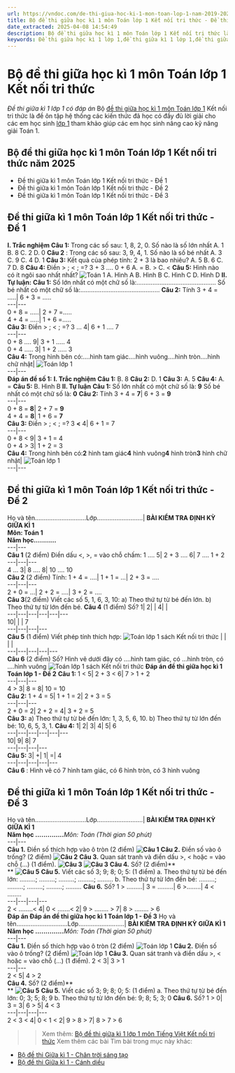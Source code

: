```yaml
---
url: https://vndoc.com/de-thi-giua-hoc-ki-1-mon-toan-lop-1-nam-2019-2020-184907
title: Bộ đề thi giữa học kì 1 môn Toán lớp 1 Kết nối tri thức - Đề thi giữa kì 1 lớp 1 có đáp án - VnDoc.com
date_extracted: 2025-04-08 14:54:49
description: Bộ đề thi giữa học kì 1 môn Toán lớp 1 Kết nối tri thức là tài liệu cho các em học sinh tham khảo, thử sức luyện tập cấu trúc đề thi, chuẩn bị cho bài thi giữa học kì 1 lớp 1 đạt kết quả cao.
keywords: Đề thi giữa học kì 1 lớp 1,đề thi giữa kì 1 lớp 1,đề thi giữa học kì 1 môn toán lớp 1,Đề thi giữa học kì 1 lớp 1 môn Toán,đề thi giữa kì 1 lớp 1 môn Toán,đề kiểm tra giữa kì 1 lớp 1,đề kiểm tra giữa kì 1 lớp 1 môn Toán,Toán lớp 1,giải Toán lớp 1,Bộ đề thi giữa học kì 1 môn Toán lớp 1 Kết nối tri thức,đề thi giữa học kì 1 môn Toán lớp 1 Kết nối tri thức
---
```


# Bộ đề thi giữa học kì 1 môn Toán lớp 1 Kết nối tri thức
 _Đề thi giữa kì 1 lớp 1 có đáp án_
Bộ [đề thi giữa học kì 1 môn Toán lớp 1](<https://vndoc.com/de-thi-giua-ki-1-lop1>) Kết nối tri thức là đề ôn tập hệ thống các kiến thức đã học có đầy đủ lời giải cho các em học sinh [lớp 1](<https://vndoc.com/tai-lieu-hoc-tap-lop1>) tham khảo giúp các em học sinh nâng cao kỹ năng giải Toán 1.
## Bộ đề thi giữa học kì 1 môn Toán lớp 1 Kết nối tri thức năm 2025
  * Đề thi giữa kì 1 môn Toán lớp 1 Kết nối tri thức - Đề 1
  * Đề thi giữa kì 1 môn Toán lớp 1 Kết nối tri thức - Đề 2
  * Đề thi giữa kì 1 môn Toán lớp 1 Kết nối tri thức - Đề 3

## **Đề thi giữa kì 1 môn Toán lớp 1 Kết nối tri thức - Đề 1**
**I. Trắc nghiệm**
**Câu 1:** Trong các số sau: 1, 8, 2, 0. Số nào là số lớn nhất
A. 1
B. 8
C. 2
D. 0
**Câu 2** : Trong các số sau: 3, 9, 4, 1. Số nào là số bé nhất
A. 3
C. 9
C. 4
D. 1
**Câu 3:** Kết quả của phép tính: 2 + 3 là bao nhiêu?
A. 5
B. 6
C. 7
D. 8
**Câu 4:** Điền > ; < ; =?
3 + 3 …. 0 + 6
A. =
B. >
C. <
**Câu 5:** Hình nào có ít ngôi sao nhất nhất?
![Toán 1](https://i.vdoc.vn/data/image/2024/10/08/toan-lop-1-6.jpg)
A. Hình A
B. Hình B
C. Hình C
D. Hình D
**II. Tự luận:**
**Câu 1:**
Số lớn nhất có một chữ số là:………………………………………
Số bé nhất có một chữ số là:………………………………………
**Câu 2:** Tính
3 + 4 = …..| 6 + 3 = …..  
---|---  
0 + 8 = …..| 2 + 7 =…..  
4 + 4 = …..| 1 + 6 =…..  
**Câu 3:** Điền > ; < ; =?
3 … 4| 6 + 1 …. 7  
---|---  
0 + 8 …. 9| 3 + 1 ….. 4  
0 + 4 ….. 3| 1 + 2 ….. 3  
**Câu 4:**
Trong hình bên có:….hình tam giác….hình vuông….hình tròn….hình chữ nhật| ![Toán lớp 1](https://i.vdoc.vn/data/image/2024/10/08/toan-2.jpg)  
---|---  
**Đáp án đề số 1:**
**I. Trắc nghiệm**
**Câu 1:** B. 8
**Câu 2:** D. 1
**Câu 3:** A. 5
**Câu 4:** A. =
**Câu 5:** B. Hình B
**II. Tự luận**
**Câu 1:**
Số lớn nhất có một chữ số là: **9**
Số bé nhất có một chữ số là: **0**
**Câu 2:** Tính
3 + 4 = **7**|  6 + 3 = **9**  
---|---  
0 + 8 = **8**|  2 + 7 = **9**  
4 + 4 = **8**|  1 + 6 = **7**  
**Câu 3:** Điền > ; < ; =?
3 **<** 4| 6 + 1 = 7  
---|---  
0 + 8 < 9| 3 + 1 = 4  
0 + 4 > 3| 1 + 2 = 3  
**Câu 4:**
Trong hình bên có:**2** hình tam giác**4** hình vuông**4** hình tròn**3** hình chữ nhật| ![Toán lớp 1](https://i.vdoc.vn/data/image/2024/10/08/toan-2.jpg)  
---|---  
## **Đề thi giữa kì 1 môn Toán lớp 1 Kết nối tri thức - Đề 2**
Họ và tên.............................Lớp..........................| **BÀI KIỂM TRA ĐỊNH KỲ GIỮA KÌ 1  
Môn: Toán 1**  
**Năm học...........**  
---|---  
**Câu 1** \(2 điểm\) Điền dấu <, >, = vào chỗ chấm:
1 …. 5| 2 + 3 …. 6| 7 …. 1 + 2  
---|---|---  
4 … 3| 8 …. 8| 10 …. 10  
**Câu 2** \(2 điểm\) Tính:
1 + 4 = ….| 1 + 1 = …| 2 + 3 = ….  
---|---|---  
2 + 0 = …| 2 + 2 = ….| 3 + 2 = ….  
**Câu 3**\(2 điểm\) Viết các số 5, 1, 6, 3, 10:
a\) Theo thứ tự từ bé đến lớn.
b\) Theo thứ tự từ lớn đến bé.
**Câu 4** \(1 điểm\) Số?
1| 2| | 4| |   
---|---|---|---|---|---  
10| | | 7  
---|---|---|---  
**Câu 5** \(1 điểm\) Viết phép tính thích hợp:
![Toán lớp 1 sách Kết nối tri thức](https://i.vdoc.vn/data/image/2024/10/08/Toan-1-KNTT-1.jpg)
| | | |   
---|---|---|---|---  
**Câu 6** \(2 điểm\) Số?
Hình vẽ dưới đây có ….hình tam giác, có …hình tròn, có ….hình vuông
![Toán lớp 1 sách Kết nối tri thức](https://i.vdoc.vn/data/image/2024/10/08/Toan-1-KNTT-2.jpg)
**Đáp án đề thi giữa học kì 1 Toán lớp 1 - Đề 2**
**Câu 1:**
1 < 5| 2 + 3 < 6| 7 > 1 + 2  
---|---|---  
4 > 3| 8 = 8| 10 = 10  
**Câu 2:**
1 + 4 = 5| 1 + 1 = 2| 2 + 3 = 5  
---|---|---  
2 + 0 = 2| 2 + 2 = 4| 3 + 2 = 5  
**Câu 3:**
a\) Theo thứ tự từ bé đến lớn: 1, 3, 5, 6, 10.
b\) Theo thứ tự từ lớn đến bé: 10, 6, 5, 3, 1.
**Câu 4:**
1| 2| 3| 4| 5| 6  
---|---|---|---|---|---  
10| 9| 8| 7  
---|---|---|---  
**Câu 5:**
3| +| 1| =| 4  
---|---|---|---|---  
**Câu 6** : Hình vẽ có 7 hình tam giác, có 6 hình tròn, có 3 hình vuông
## **Đề thi giữa kì 1 môn Toán lớp 1 Kết nối tri thức - Đề 3**
Họ và tên.............................Lớp..........................| **BÀI KIỂM TRA ĐỊNH KỲ GIỮA KÌ 1**  
**Năm học ..............**_Môn: Toán \(Thời gian 50 phút\)_  
---|---  
**Câu 1.** Điền số thích hợp vào ô tròn \(2 điểm\)
**![Câu 1](https://i.vdoc.vn/data/image/2024/10/08/toan-lop-1.jpg)**
**Câu 2.** Điền số vào ô trống? \(2 điểm\)
**![Câu 2](https://i.vdoc.vn/data/image/2022/11/04/Toan-lop-1-2.jpg)**
**Câu 3.** Quan sát tranh và điền dấu >, < hoặc = vào chỗ \(...\) \(1 điểm\).
**![Câu 3](https://i.vdoc.vn/data/image/2022/11/04/Toan-lop-1-3.jpg)**
**![Câu 3](https://i.vdoc.vn/data/image/2022/11/04/Toan-lop-1-4.jpg)**
**Câu 4.** Số? \(2 điểm\)**  
**
**![Câu 5](https://i.vdoc.vn/data/image/2022/11/04/Toan-lop-1-5.jpg)**
**Câu 5.** Viết các số 3; 9; 8; 0; 5: \(1 điểm\)
a. Theo thứ tự từ bé đến lớn: ………; ………; ………; ………; ………
b. Theo thứ tự từ lớn đến bé: ………; ………; ………; ………; ………
**Câu 6.** Số?
1 > .........| 3 = .........| 6 >........| 4 < ........  
---|---|---|---  
2 < ........< 4| 0 < .......< 2| 9 > ........ > 7| 8 > ........ > 6  
**Đáp án Đáp án đề thi giữa học kì 1 Toán lớp 1 - Đề 3**
Họ và tên.............................Lớp..........................| **BÀI KIỂM TRA ĐỊNH KỲ GIỮA KÌ 1**  
**Năm học ..............**_Môn: Toán \(Thời gian 50 phút\)_  
---|---  
**Câu 1.** Điền số thích hợp vào ô tròn \(2 điểm\)
![Toán lớp 1](https://i.vdoc.vn/data/image/2024/10/08/toan-lop-1-1.jpg)
**Câu 2.** Điền số vào ô trống? \(2 điểm\)
![Toán lớp 1](https://i.vdoc.vn/data/image/2024/10/08/toan-lop-2-3.jpg)
**Câu 3.** Quan sát tranh và điền dấu >, < hoặc = vào chỗ \(...\) \(1 điểm\).
2 < 3| 3 > 1  
---|---  
2 < 5| 4 > 2  
**Câu 4.** Số? \(2 điểm\)**  
**
**![Câu 5](https://i.vdoc.vn/data/image/2024/10/08/toan-lop-5-6.jpg)**
**Câu 5.** Viết các số 3; 9; 8; 0; 5: \(1 điểm\)
a. Theo thứ tự từ bé đến lớn: 0; 3; 5; 8; 9
b. Theo thứ tự từ lớn đến bé: 9; 8; 5; 3; 0
**Câu 6.** Số?
1 > 0| 3 = 3| 6 > 5| 4 < 3  
---|---|---|---  
2 < 3 < 4| 0 < 1 < 2| 9 > 8 > 7| 8 > 7 > 6  
>> Xem thêm: [Bộ đề thi giữa kì 1 lớp 1 môn Tiếng Việt Kết nối tri thức](<https://vndoc.com/bo-de-thi-giua-ki-1-lop-1-mon-tieng-viet-duoc-tai-nhieu-nhat-222221>)
Xem thêm các bài Tìm bài trong mục này khác:
  * [Bộ đề thi Giữa kì 1 - Chân trời sáng tạo](</bo-de-thi-giua-hoc-ki-1-mon-toan-lop-1-chan-troi-sang-tao-329728>)
  * [Bộ đề thi Giữa kì 1 - Cánh diều](</de-kiem-tra-giua-ky-mon-toan-lop-1-nam-hoc-2011-2012-59668>)

